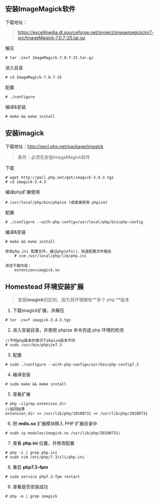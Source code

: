 ## 安装ImageMagick软件

下载地址：

> https://excellmedia.dl.sourceforge.net/project/imagemagick/im7-src/ImageMagick-7.0.7-25.tar.gz

解压
```shell
# tar -zxvf ImageMagick-7.0.7-25.tar.gz
```

进入目录
```shell
# cd ImageMagick-7.0.7-25
```

配置
```shell
# ./configure
```

编译&安装
```shell
# make && make install
```



## 安装imagick

下载地址：http://pecl.php.net/package/imagick

> 条件：必须先安装ImageMagick软件

下载

```shell
# wget http://pecl.php.net/get/imagick-3.4.3.tgz
# cd imagick-3.4.3
```

编译php扩展使用
```shell
# /usr/local/php/bin/phpize (或直接使用 phpize)
```
配置
```shell
# ./configure --with-php-config=/usr/local/php/bin/php-config
```

编译&安装
```
# make && make install

修改php.ini 配置文件，通过phpinfo()，知道配置文件路径
    # vim /usr/local/php/lib/php.ini

添加下面内容：
    extension=imagick.so
```



## Homestead 环境安装扩展

> 安装**imagick**的区别，因为其环境拥有**多个 php **版本

1. 下载imagick扩展，并解压

```shell
# tar -zxvf imagick-3.4.3.tgz
```

2. 进入安装目录，并使用 phpize 命令完成 php 环境的检测

```shell
//不同php版本的情况下phpize版本不同
# sudo /usr/bin/phpize7.3 
```

3. 配置

```shell
# sudo ./configure --with-php-config=/usr/bin/php-config7.3
```

4. 编译安装

```shell
# sudo make && make install
```

5. 查看扩展

```
# php -i|grep extension_dir
//返回结果
extension_dir => /usr/lib/php/20180731 => /usr/lib/php/20180731
```

6. 把 **redis.so** 扩展模块移入 PHP 扩展目录中

```shell
# sudo cp modules/imagick.so /usr/lib/php/20180731/
```

7. 查看 **php.ini** 位置，并修改配置

```shell
# php -i | grep php.ini
# sudo vim /etc/php/7.3/cli/php.ini
```

8. 重启 **php7.3-fpm**

```shell
# sudo service php7.3-fpm restart
```

9. 查看是否安装成功

```shell
# php -m | grep imagick
```

